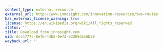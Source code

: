 ```yaml
---
content_type: external-resource
external_url: http://www.innosight.com/innovation-resources/two-routes-to-resilience-article.cfm
has_external_license_warning: true
license: https://en.wikipedia.org/wiki/All_rights_reserved
status: ''
title: Download from innosight.com
uid: dcc4777c-8efb-44b8-9e72-63389dac6b39
wayback_url: ''
---
```


